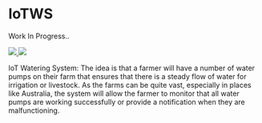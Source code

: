 # IoTWS

Work In Progress..

<a href="https://azuredeploy.net/?repository=https://github.com/chandramohanG/IoTWS" target="_blank">
    <img src="http://azuredeploy.net/deploybutton.png"/>
</a>

<a href="http://old.armviz.io/#/?load=https://raw.githubusercontent.com/ChandramohanG/IoTWS/master/azuredeploy.json" target="_blank">
  <img src="http://armviz.io/visualizebutton.png"/>
</a>


IoT Watering System: The idea is that a farmer will have a number of water pumps on their farm that ensures that there is a steady flow of water for irrigation or livestock. As the farms can be quite vast, especially in places like Australia, the system will allow the farmer to monitor that all water pumps are working successfully or provide a notification when they are malfunctioning.



